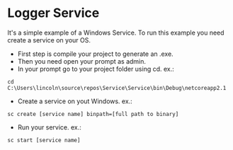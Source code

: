 # Logger Service
It's a simple example of a Windows Service.
To run this example you need create a service on your OS.
- First step is compile your project to generate an .exe.
- Then you need open your prompt as admin.
- In your prompt go to your project folder using cd.
  ex.: 
```
cd C:\Users\lincoln\source\repos\Service\Service\bin\Debug\netcoreapp2.1
```
- Create a service on yout Windows.
  ex.:
```
sc create [service name] binpath=[full path to binary]
```
- Run your service.
  ex.:
```
sc start [service name]
```
